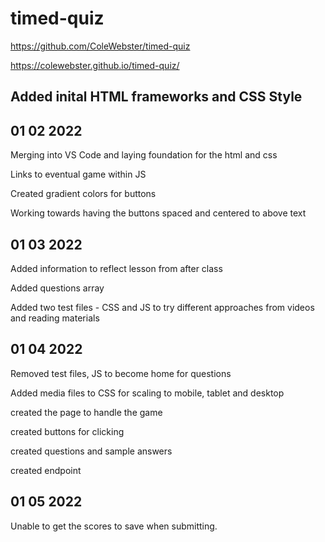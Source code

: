 # timed-quiz
 

https://github.com/ColeWebster/timed-quiz

https://colewebster.github.io/timed-quiz/
 

## Added inital HTML frameworks and CSS Style 

## 01 02 2022

Merging into VS Code and laying foundation for the html and css 

Links to eventual game within JS

Created gradient colors for buttons

Working towards having the buttons spaced and centered to above text

## 01 03 2022

Added information to reflect lesson from after class

Added questions array

Added two test files - CSS and JS to try different approaches from videos and reading materials

## 01 04 2022

Removed test files, JS to become home for questions

Added media files to CSS for scaling to mobile, tablet and desktop

created the page to handle the game

created buttons for clicking

created questions and sample answers

created endpoint

## 01 05 2022

Unable to get the scores to save when submitting. 

